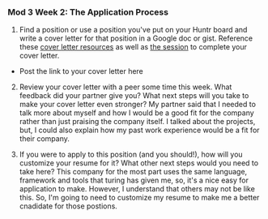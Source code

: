### Mod 3 Week 2: The Application Process  <a name="week-2"></a>

1. Find a position or use a position you've put on your Huntr board and write a cover letter for that position in a Google doc or gist. Reference these [cover letter resources](https://github.com/turingschool/career-development-curriculum-site/blob/master/resources/cover_letter_resources.md) as well as [the session](https://careerdev.turing.io/module_three/week_2_application_process) to complete your cover letter.
* Post the link to your cover letter here

2. Review your cover letter with a peer some time this week. What feedback did your partner give you? What next steps will you take to make your cover letter even stronger?
My partner said that I needed to talk more about myself and how I would be a good fit for the company rather than just praising the company itself. I talked about the projects, but, I could also explain how my past work experience would be a fit for their company.

3. If you were to apply to this position (and you should!), how will you customize your resume for it? What other next steps would you need to take here?
This company for the most part uses the same language, framework and tools that turing has given me, so, it's a nice easy for application to make. However, I understand that others may not be like this. So, I'm going to need to customize my resume to make me a better cnadidate for those postions. 
